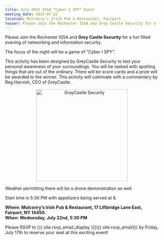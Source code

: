 ```yaml
---
title: July 2015 ISSA “Cyber I SPY” Event
meeting_date: 2015-07-22
location: Mulconry's Irish Pub & Restaurant, Fairport
teaser: Please Join the Rochester ISSA and Grey Castle Security for a fun filled evening of networking and information security.
---
```

Please Join the Rochester ISSA and **Grey Castle Security** for a fun filled evening of networking and information security.

The focus of the night will be a game of “Cyber I SPY”.

This activity has been designed by GreyCastle Security to test your personal awareness of your surroundings. You will be tasked with spotting things that are out of the ordinary. There will be score cards and a prize will be awarded to the winner. This activity will culminate with a commentary by Reg Harnish, CEO of GreyCastle.

<div style="text-align: center; margin: 15px auto;"><img src="../GreyCastleSecurity.png" alt="GrayCastle Security" width="300"></div>

Weather permitting there will be a drone demonstration as well.

Start time is 5:30 PM with appetizers being served at 6.

**Where: Mulconry’s Irish Pub & Restaurant, 17 Liftbridge Lane East, Fairport, NY 14450.<br>
When: Wednesday, July 22nd, 5:30 PM**

Please RSVP to [{{ site.rsvp_email_display }}]({{ site.rsvp_email}}) by Friday, July 17th to reserve your seat at this exciting event!
